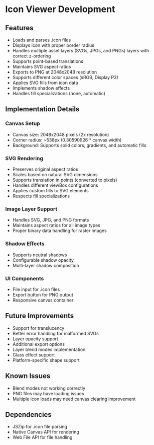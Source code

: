 # Icon Viewer Development

## Features
- Loads and parses .icon files
- Displays icon with proper border radius
- Handles multiple asset layers (SVGs, JPGs, and PNGs) layers with correct z-ordering
- Supports point-based translations
- Maintains SVG aspect ratios
- Exports to PNG at 2048x2048 resolution
- Supports different color spaces (sRGB, Display P3)
- Applies SVG fills from icon data
- Implements shadow effects
- Handles fill specializations (none, automatic)

## Implementation Details

### Canvas Setup
- Canvas size: 2048x2048 pixels (2x resolution)
- Corner radius: ~538px (0.30590926 * canvas width)
- Background: Supports solid colors, gradients, and automatic fills

### SVG Rendering
- Preserves original aspect ratios
- Scales based on natural SVG dimensions
- Supports translation in points (converted to pixels)
- Handles different viewBox configurations
- Applies custom fills to SVG elements
- Respects fill specializations

### Image Layer Support
- Handles SVG, JPG, and PNG formats
- Maintains aspect ratios for all image types
- Proper binary data handling for raster images

### Shadow Effects
- Supports neutral shadows
- Configurable shadow opacity
- Multi-layer shadow composition

### UI Components
- File input for .icon files
- Export button for PNG output
- Responsive canvas container

## Future Improvements
- Support for translucency
- Better error handling for malformed SVGs
- Layer opacity support
- Additional export options
- Layer blend modes implementation
- Glass effect support
- Platform-specific shape support

## Known Issues
- Blend modes not working correctly
- PNG files may have loading issues
- Multiple icon loads may need canvas clearing improvement

## Dependencies
- JSZip for .icon file parsing
- Native Canvas API for rendering
- Web File API for file handling